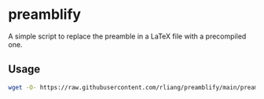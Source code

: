 # preamblify
A simple script to replace the preamble in a LaTeX file with a precompiled one.

## Usage

```sh
wget -O- https://raw.githubusercontent.com/rliang/preamblify/main/preamblify.py | python3 -- main.tex
```
